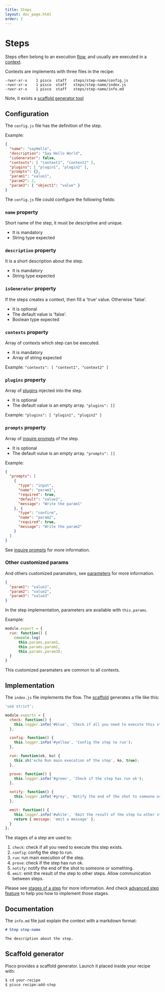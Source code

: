 ```yaml
---
title: Steps
layout: doc_page.html
order: 2
---
```


# Steps

Steps often belong to an execution [flow](./03-flows.md), and usually are executed in a [context](./01-contexts.md).

Contexts are implements with three files in the recipe:

```
-rwxr-xr-x    1 pisco  staff   steps/step-name/config.js
-rwxr-xr-x    1 pisco  staff   steps/step-name/index.js
-rwxr-xr-x    1 pisco  staff   steps/step-name/info.md
```

Note, it exists a [scaffold generator tool](#scaffold)

## Configuration

The `config.js` file has the definition of the step.

Example:

```json
{
  "name": "sayHello",
  "description": "Say Hello World",
  "isGenerator": false,
  "contexts": [ "context1", "context2" ],
  "plugins": [ "plugin1", "plugin2" ],
  "prompts": {},
  "param1": "value1",
  "param2": 2,
  "param3": { "object1": "value" }
}
```

The `config.js` file could configure the following fields:

### `name` property

Short name of the step, it must be descriptive and unique.

- It is mandatory
- String type expected

### `description` property

It is a short description about the step.

- It is mandatory
- String type expected

### `isGenerator` property

If the steps creates a context, then fill a 'true' value. Otherwise 'false'.

- It is optional
- The default value is 'false'.
- Boolean type expected

### `contexts` property

Array of contexts which step can be executed.

- It is mandatory
- Array of string expected

Example: `"contexts": [ "context1", "context2" ]`

### `plugins` property

Array of [plugins](./07-plugins.md) injected into the step.

- It is optional
- The default value is an empty array. `"plugins": []`

Example: `"plugins": [ "plugin1", "plugin2" ]`

### `prompts` property

Array of [inquire prompts](./06-inquire.md) of the step.

- It is optional
- The default vulue is an empty array. `"prompts": []`

Example:

```json
{
  "prompts": [
    {
      "type": "input",
      "name": "param1",
      "required": true,
      "default": "value1",
      "message": "Write the param1"
    }, {
      "type": "confirm",
      "name": "param2",
      "required": true,
      "message": "Write the param2"
    }
  ]
}
```

See [inquire prompts](./06-inquire.md) for more information.

### <a name="paramaters"></a>Other customized params

And others customized paramaters, see [parameters](./05-parameters.md) for more information.

```json
{
  "param1": "value1",
  "param2": "value2",
  "param3": "value3"
}
```

In the step implementation, parameters are available with `this.params`.

Example:

```javascript
module.export = {
  run: function() {
    console.log(
      this.params.param1,
      this.params.param2,
      this.params.param3);
  }
}
```

This customized paramaters are common to all contexts.

## Implementation

The `index.js` file implements the flow. The [scaffold](#scaffold) generates a file like this:

```javascript
'use strict';

module.exports = {
  check: function() {
    this.logger.info('#blue', 'Check if all you need to execute this step exists');
  },

  config: function() {
    this.logger.info('#yellow', 'Config the step to run');
  },

  run: function(ok, ko) {
    this.sh('echo Run main execution of the step', ko, true);
  },

  prove: function() {
    this.logger.info('#green', 'Check if the step has run ok');
  },

  notify: function() {
    this.logger.info('#grey', 'Notify the end of the shot to someone or something');
  },

  emit: function() {
    this.logger.info('#white', 'Emit the result of the step to other steps. Allow communication between steps');
    return { message: 'emit a message' };
  }
};
```

The stages of a step are used to:

1. `check`: check if all you need to execute this step exists.
1. `config`: config the step to run.
1. `run`: run main execution of the step.
1. `prove`: check if the step has run ok.
1. `notify`: notify the end of the shot to someone or something.
1. `emit`: emit the result of the step to other steps. Allow communication between steps.

Please see [stages of a step](./04-stages.md) for more information. And check [advanced step feature](./09-steps-advanced.md) to help you how to implement those stages.

## Documentation

The `info.md` file just explain the context with a markdown format:

```markdown
# Step step-name

The description about the step.
```

## <a name="scaffold"></a>Scaffold generator

Pisco provides a scaffold generator. Launch it placed inside your recipe with:

```sh
$ cd your-recipe
$ pisco recipe:add-step
```
